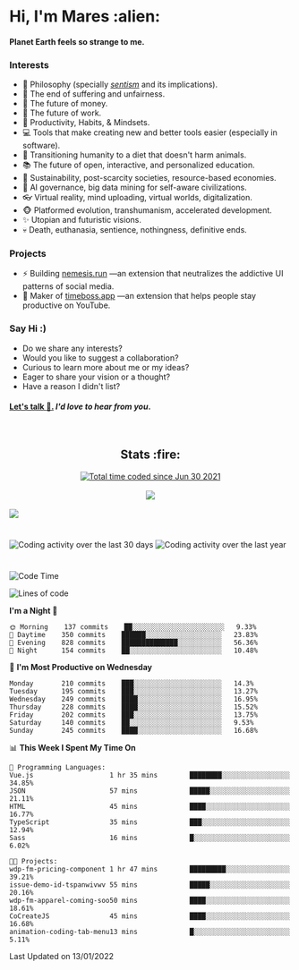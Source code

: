 <h1>Hi, I'm Mares :alien:</h1>

#### Planet Earth feels so strange to me.

### **Interests**

- 🌊 Philosophy (specially [_sentism_][sentismmedium] and its implications).
- 🎯 The end of suffering and unfairness.
- 💸 The future of money.
- 💼 The future of work.
- 🧠 Productivity, Habits, & Mindsets.
- 💻 Tools that make creating new and better tools easier (especially in software).
- 🥗 Transitioning humanity to a diet that doesn't harm animals.
- 📚 The future of open, interactive, and personalized education.
- 🌱 Sustainability, post-scarcity societies, resource-based economies.
- 🤖 AI governance, big data mining for self-aware civilizations.
- 👓 Virtual reality, mind uploading, virtual worlds, digitalization.
- 🐵 Platformed evolution, transhumanism, accelerated development.
- ✨ Utopian and futuristic visions.
- 💀 Death, euthanasia, sentience, nothingness, definitive ends.


### **Projects**

- ⚡ Building [nemesis.run](https://nemesis.run) —an extension that neutralizes the addictive UI patterns of social media.
- 💎 Maker of [timeboss.app](https://timeboss.app) —an extension that helps people stay productive on YouTube.


### **Say Hi :)**

- Do we share any interests?
- Would you like to suggest a collaboration?
- Curious to learn more about me or my ideas?
- Eager to share your vision or a thought?
- Have a reason I didn't list?

#### [Let's talk :wave:.](mailto:mareszhar@gmail.com) _I'd love to hear from you_.

[sentismmedium]: https://medium.com/@mareszhar/born-a-prisoner-a-reflection-about-life-its-struggles-and-a-plan-to-escape-d8566ce9b026

<br>

<h2 align="center">Stats :fire:</h2>

<div align="center">
  <a href="https://wakatime.com/@cfdc0e0d-4860-4b62-9ff0-cb659185525e">
    <img src="https://wakatime.com/badge/user/cfdc0e0d-4860-4b62-9ff0-cb659185525e.svg" alt="Total time coded since Jun 30 2021" />
  </a>
</div>

<br>

<!-- 
Add or remove this: 
&dates=B1AAB3FF 
...or this...
&date_format=M%20j%5B%2C%20Y%5D
from the *streak stats URL below* if they get bugged and aren't updating: 
-->

<div align="center">
  <img src="https://github-readme-streak-stats.herokuapp.com?user=mareszhar&theme=black-ice&hide_border=true&stroke=FFFFFF15&ring=DF8FFE&fire=DF8FFE&currStreakLabel=DF8FFE&background=1A232A&currStreakNum=86FFAB&dates=B1AAB3FF&date_format=M%20j%5B%2C%20Y%5D">
</div>

<br>

<img src="https://activity-graph.herokuapp.com/graph?username=mareszhar&theme=nord&bg_color=00000000&color=979797&line=DF8FFE&point=00000000&area=true&hide_border=true">

<br>

<h1></h1>

<img src="https://wakatime.com/share/@mares/5df0ff02-9c79-41b4-b540-51dc9c65a57b.svg" alt="Coding activity over the last 30 days" />
<img src="https://wakatime.com/share/@mares/ea89ba71-f374-40af-930c-e0655909fe37.svg" alt="Coding activity over the last year" />

<h1></h1>

<!--START_SECTION:waka-->
![Code Time](http://img.shields.io/badge/Code%20Time-427%20hrs%2017%20mins-blue)

![Lines of code](https://img.shields.io/badge/From%20Hello%20World%20I%27ve%20Written-125%20Thousand%20lines%20of%20code-blue)

**I'm a Night 🦉** 

```text
🌞 Morning    137 commits    ██░░░░░░░░░░░░░░░░░░░░░░░   9.33% 
🌆 Daytime    350 commits    ██████░░░░░░░░░░░░░░░░░░░   23.83% 
🌃 Evening    828 commits    ██████████████░░░░░░░░░░░   56.36% 
🌙 Night      154 commits    ██░░░░░░░░░░░░░░░░░░░░░░░   10.48%

```
📅 **I'm Most Productive on Wednesday** 

```text
Monday       210 commits    ███░░░░░░░░░░░░░░░░░░░░░░   14.3% 
Tuesday      195 commits    ███░░░░░░░░░░░░░░░░░░░░░░   13.27% 
Wednesday    249 commits    ████░░░░░░░░░░░░░░░░░░░░░   16.95% 
Thursday     228 commits    ████░░░░░░░░░░░░░░░░░░░░░   15.52% 
Friday       202 commits    ███░░░░░░░░░░░░░░░░░░░░░░   13.75% 
Saturday     140 commits    ██░░░░░░░░░░░░░░░░░░░░░░░   9.53% 
Sunday       245 commits    ████░░░░░░░░░░░░░░░░░░░░░   16.68%

```


📊 **This Week I Spent My Time On** 

```text
💬 Programming Languages: 
Vue.js                   1 hr 35 mins        ████████░░░░░░░░░░░░░░░░░   34.85% 
JSON                     57 mins             █████░░░░░░░░░░░░░░░░░░░░   21.11% 
HTML                     45 mins             ████░░░░░░░░░░░░░░░░░░░░░   16.77% 
TypeScript               35 mins             ███░░░░░░░░░░░░░░░░░░░░░░   12.94% 
Sass                     16 mins             █░░░░░░░░░░░░░░░░░░░░░░░░   6.02%

🐱‍💻 Projects: 
wdp-fm-pricing-component 1 hr 47 mins        █████████░░░░░░░░░░░░░░░░   39.21% 
issue-demo-id-tspanwivwv 55 mins             █████░░░░░░░░░░░░░░░░░░░░   20.16% 
wdp-fm-apparel-coming-soo50 mins             ████░░░░░░░░░░░░░░░░░░░░░   18.61% 
CoCreateJS               45 mins             ████░░░░░░░░░░░░░░░░░░░░░   16.68% 
animation-coding-tab-menu13 mins             █░░░░░░░░░░░░░░░░░░░░░░░░   5.11%

```


 Last Updated on 13/01/2022
<!--END_SECTION:waka-->
